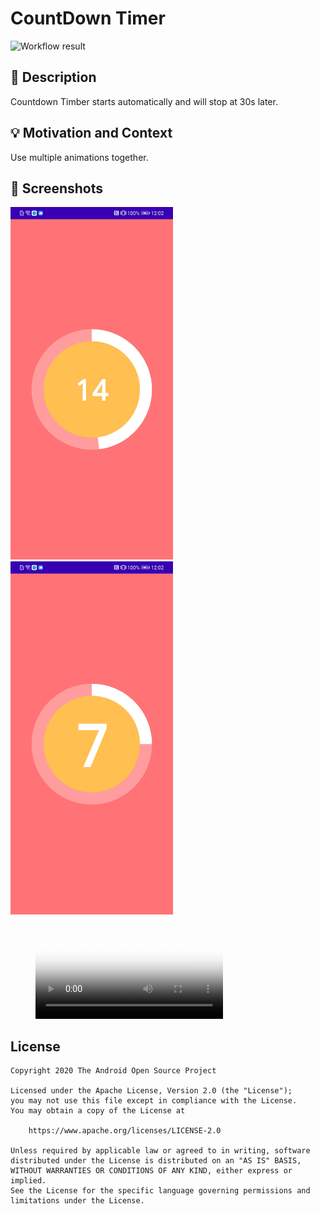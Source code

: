 # CountDown Timer

<!--- Replace <OWNER> with your Github Username and <REPOSITORY> with the name of your repository. -->
<!--- You can find both of these in the url bar when you open your repository in github. -->
![Workflow result](https://github.com/trevorwang/Countdown-Timer/workflows/Check/badge.svg)


## :scroll: Description
<!--- Describe your app in one or two sentences -->

Countdown Timber starts automatically and will stop at 30s later.

## :bulb: Motivation and Context
<!--- Optionally point readers to interesting parts of your submission. -->
<!--- What are you especially proud of? -->

Use multiple animations together.


## :camera_flash: Screenshots
<!-- You can add more screenshots here if you like -->
<img src="/results/screenshot_1.jpg" width="260">&emsp;<img src="/results/screenshot_2.jpg" width="260">
<figure class="video_container">
  <video controls="true" allowfullscreen="true" poster="/results/screenshot_1.jpg">
    <source src="/results/video.mp4" type="video/mp4">
  </video>
</figure>

## License
```
Copyright 2020 The Android Open Source Project

Licensed under the Apache License, Version 2.0 (the "License");
you may not use this file except in compliance with the License.
You may obtain a copy of the License at

    https://www.apache.org/licenses/LICENSE-2.0

Unless required by applicable law or agreed to in writing, software
distributed under the License is distributed on an "AS IS" BASIS,
WITHOUT WARRANTIES OR CONDITIONS OF ANY KIND, either express or implied.
See the License for the specific language governing permissions and
limitations under the License.
```